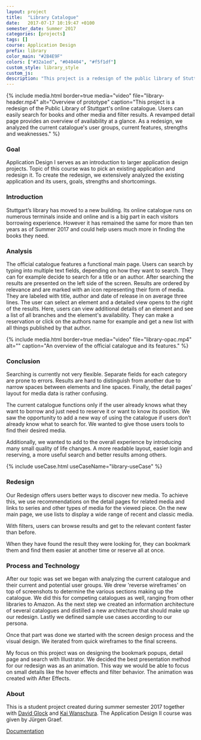 ```yaml
---
layout: project
title:  "Library Catalogue"
date:   2017-07-17 10:19:47 +0100
semester_date: Summer 2017
categories: [projects]
tags: []
course: Application Design
prefix: library
color_main: "#2B4E9F"
colors: ["#32a1ed", "#040404", "#f5f1df"]
custom_style: library_style
custom_js:
description: "This project is a redesign of the public library of Stuttgart’s online catalogue. As a redesign, we analyzed the current catalogue and created an improved concept using our findings." 
---
```


{% include media.html 
    border=true
    media="video"
    file="library-header.mp4" 
    alt="Overview of prototype" 
    caption="This project is a redesign of the Public Library of Stuttgart's online catalogue. Users can easily search for books and other media and filter results. A revamped detail page provides an overview of availability at a glance. As a redesign, we analyzed the current catalogue's user groups, current features, strengths and weaknesses." %}

### Goal
Application Design I serves as an introduction to larger application design projects. Topic of this course was to pick an existing application and redesign it. To create the redesign, we extensively analyzed the existing application and its users, goals, strengths and shortcomings.

### Introduction
Stuttgart’s library has moved to a new building. Its online catalogue runs on numerous terminals inside and online and is a big part in each visitors borrowing experience. However it has remained the same for more than ten years as of Summer 2017 and could help users much more in finding the books they need.

### Analysis
The official catalogue features a functional main page. Users can search by typing into multiple text fields, depending on how they want to search. They can for example decide to search for a title or an author. After searching the results are presented on the left side of the screen. Results are ordered by relevance and are marked with an icon representing their form of media. They are labeled with title, author and date of release in on average three lines. The user can select an element and a detailed view opens to the right of the results. Here, users can view additional details of an element and see a list of all branches and the element's availability. They can make a reservation or click on the authors name for example and get a new list with all things published by that author.

{% include media.html 
    border=true
    media="video"
    file="library-opac.mp4" 
    alt="" 
    caption="An overview of the official catalogue and its features." %}

### Conclusion
Searching is currently not very flexible. Separate fields for each category are prone to errors. Results are hard to distinguish from another due to narrow spaces between elements and line spaces. Finally, the detail pages’ layout for media data is rather confusing. 

The current catalogue functions only if the user already knows what they want to borrow and just need to reserve it or want to know its position. We saw the opportunity to add a new way of using the catalogue if users don’t already know what to search for. We wanted to give those users tools to find their desired media.

Additionally, we wanted to add to the overall experience by introducing many small quality of life changes. A more readable layout, easier login and reserving, a more useful search and better results among others.

{% include useCase.html useCaseName="library-useCase" %}


### Redesign
Our Redesign offers users better ways to discover new media. To achieve this, we use recommendations on the detail pages for related media and links to series and other types of media for the viewed piece. On the new main page, we use lists to display a wide range of recent and classic media. 

With filters, users can browse results and get to the relevant content faster than before. 

When they have found the result they were looking for, they can bookmark them and find them easier at another time or reserve all at once.

### Process and Technology
After our topic was set we began with analyzing the current catalogue and their current and potential user groups. We drew 'reverse wireframes' on top of screenshots to determine the various sections making up the catalogue. We did this for competing catalogues as well, ranging from other libraries to Amazon. As the next step we created an information architecture of several catalogues and distilled a new architecture that should make up our redesign. Lastly we defined sample use cases according to our persona. 

Once that part was done we started with the screen design process and the visual design. We iterated from quick wireframes to the final screens. 

My focus on this project was on designing the bookmark popups, detail page and search with Illustrator. We decided the best presentation method for our redesign was as an animation. This way we would be able to focus on small details like the hover effects and filter behavior. The animation was created with After Effects.

### About
This is a student project created during summer semester 2017 together with [David Glock](http://www.davidglock.de) and [Kai Wanschura](http://www.kaiwanschura.de). The Application Design II course was given by Jürgen Graef.  

[Documentation](../../docs/Application_Design_OPAC__David_KaiMagnus_Kai_Ende.pdf)
